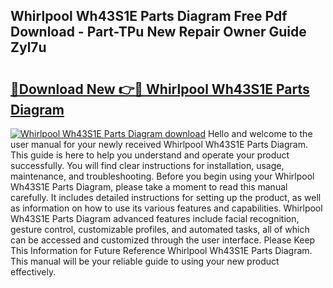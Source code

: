 ## Whirlpool Wh43S1E Parts Diagram Free Pdf Download - Part-TPu New Repair Owner Guide Zyl7u

# <h2><a href="http://dfswt09.blite.top/?on=Whirlpool+Wh43S1E+Parts+Diagram">🔗Download New 👉🔴 Whirlpool Wh43S1E Parts Diagram</a></h2>

[![Whirlpool Wh43S1E Parts Diagram download](https://i.imgur.com/lujVjoI.png)](http://dfswt09.blite.top/?on=Whirlpool+Wh43S1E+Parts+Diagram)
Hello and welcome to the user manual for your newly received Whirlpool Wh43S1E Parts Diagram. This guide is here to help you understand and operate your product successfully. You will find clear instructions for installation, usage, maintenance, and troubleshooting. Before you begin using your Whirlpool Wh43S1E Parts Diagram, please take a moment to read this manual carefully. It includes detailed instructions for setting up the product, as well as information on how to use its various features and capabilities. Whirlpool Wh43S1E Parts Diagram advanced features include facial recognition, gesture control, customizable profiles, and automated tasks, all of which can be accessed and customized through the user interface. Please Keep This Information for Future Reference Whirlpool Wh43S1E Parts Diagram. This manual will be your reliable guide to using your new product effectively.
